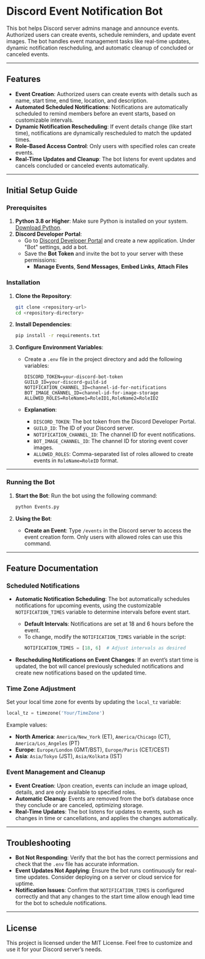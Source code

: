 # Discord Event Notification Bot

This bot helps Discord server admins manage and announce events. Authorized users can create events, schedule reminders, and update event images. The bot handles event management tasks like real-time updates, dynamic notification rescheduling, and automatic cleanup of concluded or canceled events.

---

## Features

- **Event Creation**: Authorized users can create events with details such as name, start time, end time, location, and description.
- **Automated Scheduled Notifications**: Notifications are automatically scheduled to remind members before an event starts, based on customizable intervals.
- **Dynamic Notification Rescheduling**: If event details change (like start time), notifications are dynamically rescheduled to match the updated times.
- **Role-Based Access Control**: Only users with specified roles can create events.
- **Real-Time Updates and Cleanup**: The bot listens for event updates and cancels concluded or canceled events automatically.

---

## Initial Setup Guide

### Prerequisites

1. **Python 3.8 or Higher**: Make sure Python is installed on your system. [Download Python](https://www.python.org/downloads/).
2. **Discord Developer Portal**:
   - Go to [Discord Developer Portal](https://discord.com/developers/applications) and create a new application. Under "Bot" settings, add a bot.
   - Save the **Bot Token** and invite the bot to your server with these permissions:
     - **Manage Events**, **Send Messages**, **Embed Links**, **Attach Files**

### Installation

1. **Clone the Repository**:
    ```bash
    git clone <repository-url>
    cd <repository-directory>
    ```

2. **Install Dependencies**:
    ```bash
    pip install -r requirements.txt
    ```

3. **Configure Environment Variables**:
   - Create a `.env` file in the project directory and add the following variables:

     ```plaintext
     DISCORD_TOKEN=your-discord-bot-token
     GUILD_ID=your-discord-guild-id
     NOTIFICATION_CHANNEL_ID=channel-id-for-notifications
     BOT_IMAGE_CHANNEL_ID=channel-id-for-image-storage
     ALLOWED_ROLES=RoleName1=RoleID1,RoleName2=RoleID2
     ```
   - **Explanation**:
     - `DISCORD_TOKEN`: The bot token from the Discord Developer Portal.
     - `GUILD_ID`: The ID of your Discord server.
     - `NOTIFICATION_CHANNEL_ID`: The channel ID for event notifications.
     - `BOT_IMAGE_CHANNEL_ID`: The channel ID for storing event cover images.
     - `ALLOWED_ROLES`: Comma-separated list of roles allowed to create events in `RoleName=RoleID` format.

---

### Running the Bot

1. **Start the Bot**:
   Run the bot using the following command:
   ```bash
   python Events.py
   ```

2. **Using the Bot**:
   - **Create an Event**: Type `/events` in the Discord server to access the event creation form. Only users with allowed roles can use this command.

---

## Feature Documentation

### Scheduled Notifications

- **Automatic Notification Scheduling**: The bot automatically schedules notifications for upcoming events, using the customizable `NOTIFICATION_TIMES` variable to determine intervals before event start.
   - **Default Intervals**: Notifications are set at 18 and 6 hours before the event.
   - To change, modify the `NOTIFICATION_TIMES` variable in the script:
     ```python
     NOTIFICATION_TIMES = [18, 6]  # Adjust intervals as desired
     ```

- **Rescheduling Notifications on Event Changes**: If an event’s start time is updated, the bot will cancel previously scheduled notifications and create new notifications based on the updated time.

### Time Zone Adjustment

Set your local time zone for events by updating the `local_tz` variable:
   ```python
   local_tz = timezone('Your/TimeZone')
   ```
   Example values:
   - **North America**: `America/New_York` (ET), `America/Chicago` (CT), `America/Los_Angeles` (PT)
   - **Europe**: `Europe/London` (GMT/BST), `Europe/Paris` (CET/CEST)
   - **Asia**: `Asia/Tokyo` (JST), `Asia/Kolkata` (IST)

### Event Management and Cleanup

- **Event Creation**: Upon creation, events can include an image upload, details, and are only available to specified roles.
- **Automatic Cleanup**: Events are removed from the bot’s database once they conclude or are canceled, optimizing storage.
- **Real-Time Updates**: The bot listens for updates to events, such as changes in time or cancellations, and applies the changes automatically.

---

## Troubleshooting

- **Bot Not Responding**: Verify that the bot has the correct permissions and check that the `.env` file has accurate information.
- **Event Updates Not Applying**: Ensure the bot runs continuously for real-time updates. Consider deploying on a server or cloud service for uptime.
- **Notification Issues**: Confirm that `NOTIFICATION_TIMES` is configured correctly and that any changes to the start time allow enough lead time for the bot to schedule notifications.

---

## License

This project is licensed under the MIT License. Feel free to customize and use it for your Discord server’s needs.

